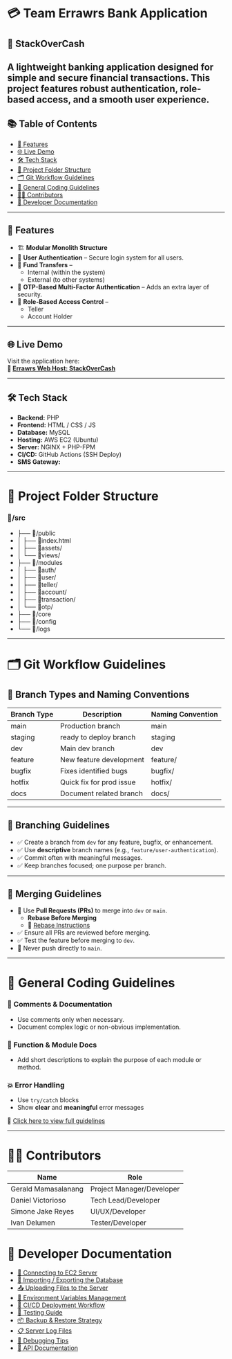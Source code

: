 # 💳 Team Errawrs Bank Application  
## 🏦 StackOverCash

A lightweight banking application designed for simple and secure financial transactions. This project features robust authentication, role-based access, and a smooth user experience.
--- 
## 📚 Table of Contents

- [🚀 Features](#-features)
- [🌐 Live Demo](#-live-demo)
- [🛠️ Tech Stack](#️-tech-stack)
- [📁 Project Folder Structure](#-project-folder-structure)
- [🗂️ Git Workflow Guidelines](#️-git-workflow-guidelines)
- [📜 General Coding Guidelines](#-general-coding-guidelines)
- [🧑‍💻 Contributors](#-contributors)
- [📝 Developer Documentation](#-developer-documentation)
---

## 🚀 Features
- 🏗️ **Modular Monolith Structure**
- 🔐 **User Authentication** – Secure login system for all users.  
- 🔁 **Fund Transfers** –  
  - Internal (within the system)  
  - External (to other systems)  
- 🔑 **OTP-Based Multi-Factor Authentication** – Adds an extra layer of security.  
- 👥 **Role-Based Access Control** –  
  - Teller  
  - Account Holder
--- 
 
## 🌐 Live Demo

Visit the application here:  
**🔗 [Errawrs Web Host: StackOverCash](https://www.stackovercash.site/)**

---

## 🛠️ Tech Stack

- **Backend:** PHP  
- **Frontend:** HTML / CSS / JS  
- **Database:** MySQL  
- **Hosting:** AWS EC2 (Ubuntu)
- **Server:** NGINX + PHP-FPM
- **CI/CD:** GitHub Actions (SSH Deploy)
- **SMS Gateway:**

---

# 📂 Project Folder Structure

### 📂/src
- ├── 📂/public <!-- Presentation Layer (UI & Client-Side) -->
- │   ├── 📄index.html <!-- Entry point for web interface -->
- │   ├── 📂assets/ <!--  Static files (CSS, JS, images) -->
- │   └── 📂views/ <!-- HTML view templates (login, dashboard, etc.) -->
- ├── 📂/modules <!-- Application Layer (Routing & Controllers) -->
- │   ├── 📂auth/ 
- │   ├── 📂user/   
- │   ├── 📂teller/   
- │   ├── 📂account/ 
- │   ├── 📂transaction/ 
- │   └── 📂otp/
- ├── 📂/core <!-- Contains reusable components and shared logic. -->
- ├── 📂/config <!-- Environment variables, database credentials, SMS gateway configs, etc. -->
- └── 📂/logs <!-- Stores error logs, request logs, and system events for debugging -->

---

# 🗂️ Git Workflow Guidelines

## 🌿 Branch Types and Naming Conventions
| Branch Type | Description               | Naming Convention           |
|-------------|---------------------------|-----------------------------|
| main        | Production branch         | main                        |
| staging     | ready to deploy branch    | staging                     |
| dev         | Main dev branch           | dev                         |
| feature     | New feature development   | feature/<feature-name>      |
| bugfix      | Fixes identified bugs     | bugfix/<issue-description>  |
| hotfix      | Quick fix for prod issue  | hotfix/<issue>              |
| docs        | Document related branch   | docs/<description>          |


---

## 🔧 Branching Guidelines

- ✅ Create a branch from `dev` for any feature, bugfix, or enhancement.
- ✅ Use **descriptive** branch names (e.g., `feature/user-authentication`).
- ✅ Commit often with meaningful messages.
- ✅ Keep branches focused; one purpose per branch.

---

## 🔀 Merging Guidelines

- 🔁 Use **Pull Requests (PRs)** to merge into `dev` or `main`.
  - **Rebase Before Merging**
  - 🔗 [Rebase Instructions](https://docs.google.com/document/d/1ICTXNdbj2nvUBl-8IEleAM3P-UGcojueomy6kGJ3W5U/edit?usp=sharing)
- ✅ Ensure all PRs are reviewed before merging.
- ✅ Test the feature before merging to `dev`.
- 🚫 Never push directly to `main`.

---

# 📜 General Coding Guidelines

### 💬 Comments & Documentation  
- Use comments only when necessary.  
- Document complex logic or non-obvious implementation.

### 📄 Function & Module Docs  
- Add short descriptions to explain the purpose of each module or method.  

### 💥 Error Handling  
- Use `try/catch` blocks  
- Show **clear** and **meaningful** error messages  

🔗 [Click here to view full guidelines](https://docs.google.com/document/d/1BbBcsGIdrAxlEc2rwTTQiuniiTPAqPuISj7KjDpHQYE/edit?usp=sharing)

---

# 🧑‍💻 Contributors

| Name                 | Role                              |
|----------------------|-----------------------------------|
| Gerald Mamasalanang  | Project Manager/Developer         |
| Daniel Victorioso    | Tech Lead/Developer               |
| Simone Jake Reyes    | UI/UX/Developer                   |
| Ivan Delumen         | Tester/Developer                  |

# 📝 Developer Documentation

- [🔗 Connecting to EC2 Server](https://docs.google.com/document/d/1Rpfxkkk4i7dfuglXVY4cVu4eBFNeLran0i2tSET3Mkk/edit?tab=t.0)
- [🧱 Importing / Exporting the Database](https://docs.google.com/document/d/1Rpfxkkk4i7dfuglXVY4cVu4eBFNeLran0i2tSET3Mkk/edit?tab=t.uw32i3q4gyyi) 
- [📤 Uploading Files to the Server](https://docs.google.com/document/d/1Rpfxkkk4i7dfuglXVY4cVu4eBFNeLran0i2tSET3Mkk/edit?tab=t.eub15elq4m21)
- [🔐 Environment Variables Management](link-to-env-vars-management)
- [🚦 CI/CD Deployment Workflow](link-to-cicd-workflow)
- [🧪 Testing Guide](link-to-testing-guide)
- [📦 Backup & Restore Strategy](link-to-backup-restore)
- [📋 Server Log Files](link-to-server-log-files)
- [🔎 Debugging Tips](link-to-debugging-tips)
- [📘 API Documentation](https://docs.google.com/document/d/1Rpfxkkk4i7dfuglXVY4cVu4eBFNeLran0i2tSET3Mkk/edit?tab=t.6tgtc3itblj)